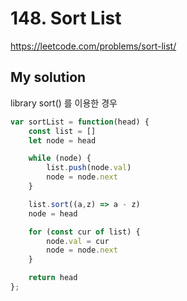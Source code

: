 # 148. Sort List

https://leetcode.com/problems/sort-list/

## My solution

library sort() 를 이용한 경우

```js
var sortList = function(head) {
    const list = []
    let node = head

    while (node) {
        list.push(node.val)
        node = node.next
    }

    list.sort((a,z) => a - z)
    node = head

    for (const cur of list) {
        node.val = cur
        node = node.next
    }

    return head
};
```
